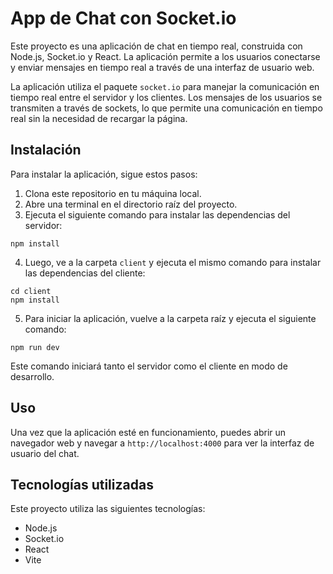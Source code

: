 # App de Chat con Socket.io

Este proyecto es una aplicación de chat en tiempo real, construida con Node.js, Socket.io y React. La aplicación permite a los usuarios conectarse y enviar mensajes en tiempo real a través de una interfaz de usuario web.

La aplicación utiliza el paquete `socket.io` para manejar la comunicación en tiempo real entre el servidor y los clientes. Los mensajes de los usuarios se transmiten a través de sockets, lo que permite una comunicación en tiempo real sin la necesidad de recargar la página.

## Instalación

Para instalar la aplicación, sigue estos pasos:

1. Clona este repositorio en tu máquina local.
2. Abre una terminal en el directorio raíz del proyecto.
3. Ejecuta el siguiente comando para instalar las dependencias del servidor:

```
npm install
```

4. Luego, ve a la carpeta `client` y ejecuta el mismo comando para instalar las dependencias del cliente:

```
cd client
npm install
```

5. Para iniciar la aplicación, vuelve a la carpeta raíz y ejecuta el siguiente comando:

```
npm run dev
```

Este comando iniciará tanto el servidor como el cliente en modo de desarrollo.

## Uso

Una vez que la aplicación esté en funcionamiento, puedes abrir un navegador web y navegar a `http://localhost:4000` para ver la interfaz de usuario del chat.

<!-- Para conectarte al chat, simplemente ingresa un nombre de usuario en el campo de texto en la parte superior de la página y haz clic en el botón "Conectar". Luego, puedes enviar mensajes a otros usuarios que estén conectados al chat. -->

## Tecnologías utilizadas

Este proyecto utiliza las siguientes tecnologías:

- Node.js
- Socket.io
- React
- Vite
